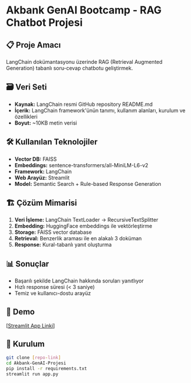 # Akbank GenAI Bootcamp - RAG Chatbot Projesi

## 📋 Proje Amacı
LangChain dokümantasyonu üzerinde RAG (Retrieval Augmented Generation) tabanlı soru-cevap chatbotu geliştirmek.

## 🗃️ Veri Seti
- **Kaynak:** LangChain resmi GitHub repository README.md
- **İçerik:** LangChain framework'ünün tanımı, kullanım alanları, kurulum ve özellikleri
- **Boyut:** ~10KB metin verisi

## 🛠️ Kullanılan Teknolojiler
- **Vector DB:** FAISS
- **Embeddings:** sentence-transformers/all-MiniLM-L6-v2
- **Framework:** LangChain
- **Web Arayüz:** Streamlit
- **Model:** Semantic Search + Rule-based Response Generation

## 🏗️ Çözüm Mimarisi
1. **Veri İşleme:** LangChain TextLoader → RecursiveTextSplitter
2. **Embedding:** HuggingFace embeddings ile vektörleştirme
3. **Storage:** FAISS vector database
4. **Retrieval:** Benzerlik araması ile en alakalı 3 doküman
5. **Response:** Kural-tabanlı yanıt oluşturma

## 📊 Sonuçlar
- Başarılı şekilde LangChain hakkında soruları yanıtlıyor
- Hızlı response süresi (< 3 saniye)
- Temiz ve kullanıcı-dostu arayüz

## 🚀 Demo
[[Streamlit App Linki](https://akbank-genai-projesi.streamlit.app/)]

## 🔧 Kurulum
```bash
git clone [repo-link]
cd Akbank-GenAI-Projesi
pip install -r requirements.txt
streamlit run app.py
